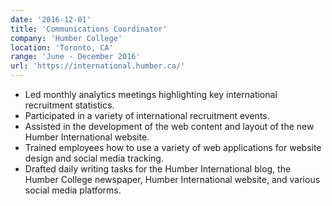 ```yaml
---
date: '2016-12-01'
title: 'Communications Coordinator'
company: 'Humber College'
location: 'Toronto, CA'
range: 'June - December 2016'
url: 'https://international.humber.ca/'
---
```


- Led monthly analytics meetings highlighting key international recruitment statistics.
- Participated in a variety of international recruitment events.
- Assisted in the development of the web content and layout of the new Humber International website.
- Trained employees how to use a variety of web applications for website design and social media tracking.
- Drafted daily writing tasks for the Humber International blog, the Humber College newspaper, Humber International website, and various social media platforms.
